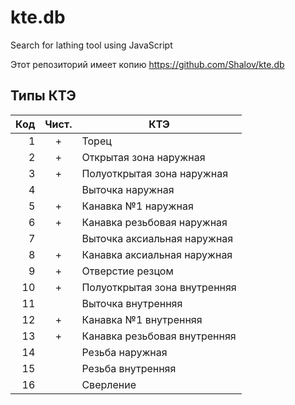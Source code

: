 # kte.db
Search for lathing tool using JavaScript

Этот репозиторий имеет копию
https://github.com/Shalov/kte.db

## Типы КТЭ

 Код | Чист. | КТЭ
----:|:-----:|------
1    | + | Торец
2    | + | Открытая зона наружная
3    | + | Полуоткрытая зона наружная
4    |   | Выточка наружная
5    | + | Канавка №1 наружная
6    | + | Канавка резьбовая наружная
7    |   | Выточка аксиальная наружная
8    | + | Канавка аксиальная наружная
9    | + | Отверстие резцом
10   | + | Полуоткрытая зона внутренняя
11   |   | Выточка внутренняя
12   | + | Канавка №1 внутренняя
13   | + | Канавка резьбовая внутренняя
14   |   | Резьба наружная
15   |   | Резьба внутренняя
16   |   | Сверление


